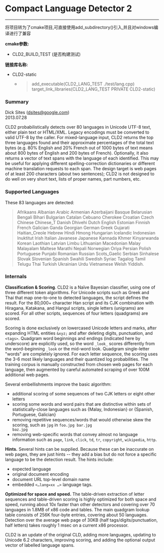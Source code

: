 # Compact Language Detector 2

---
将项目转为了cmake项目,可直接使用add_subdirectory()引入,并且对windows编译进行了兼容  

**cmake参数:**
- CLD2_BUILD_TEST (是否构建测试)

**链接库名称:**
- CLD2-static
  - > add_executable(CLD2_LANG_TEST ./test/lang.cpp)  
      target_link_libraries(CLD2_LANG_TEST PRIVATE CLD2-static)

### Summary
Dick Sites (dsites@google.com) <br>
2013.07.28 

CLD2 probabilistically detects over 80 languages in Unicode UTF-8 text, either plain text or HTML/XML. Legacy encodings must be converted to valid UTF-8 by the caller. For mixed-language input, CLD2 returns the top three languages found and their approximate percentages of the total text bytes (e.g. 80% English and 20% French out of 1000 bytes of text means about 800 bytes of English and 200 bytes of French). Optionally, it also returns a vector of text spans with the language of each identified. This may be useful for applying different spelling-correction dictionaries or different machine translation requests to each span. The design target is web pages of at least 200 characters (about two sentences); CLD2 is not designed to do well on very short text, lists of proper names, part numbers, etc.

### Supported Languages
These 83 languages are detected: 
>Afrikaans Albanian Arabic Armenian Azerbaijani Basque Belarusian Bengali Bihari Bulgarian Catalan Cebuano Cherokee Croatian Czech Chinese Chinese_T Danish Dhivehi Dutch English Estonian Finnish French Galician Ganda Georgian German Greek Gujarati Haitian_Creole Hebrew Hindi Hmong Hungarian Icelandic Indonesian Inuktitut Irish Italian Javanese Japanese Kannada Khmer Kinyarwanda Korean Laothian Latvian Limbu Lithuanian Macedonian Malay Malayalam Maltese Marathi Nepali Norwegian Oriya Persian Polish Portuguese Punjabi Romanian Russian Scots_Gaelic Serbian Sinhalese Slovak Slovenian Spanish Swahili Swedish Syriac Tagalog Tamil Telugu Thai Turkish Ukrainian Urdu Vietnamese Welsh Yiddish.

### Internals
__Classification &amp; Scoring__. CLD2 is a Naïve Bayesian classifier, using one of three different token algorithms. For Unicode scripts such as Greek and Thai that map one-to-one to detected languages, the script defines the result. For the 80,000+ character Han script and its CJK combination with Hiragana, Katakana, and Hangul scripts, single letters (unigrams) are scored. For all other scripts, sequences of four letters (quadgrams) are scored.

Scoring is done exclusively on lowercased Unicode letters and marks, after expanding HTML entities <code>&xyz;</code> and after deleting digits, punctuation, and <code>&lt;tags&gt;</code>. Quadgram word beginnings and endings (indicated here by underscore) are explicitly used, so the word <code>\_look\_</code> scores differently from the word-beginning <code>\_look</code> or the mid-word look. Quadgram single-letter "words" are completely ignored. For each letter sequence, the scoring uses the 3-6 most likely languages and their quantized log probabilities. The training corpus is manually constructed from chosen web pages for each language, then augmented by careful automated scraping of over 100M additional web pages.

Several embellishments improve the basic algorithm: 
- additional scoring of some sequences of two CJK letters or eight other letters
- scoring some words and word pairs that are distinctive within sets of statistically-close languages such as {Malay, Indonesian} or {Spanish, Portuguese, Galician}
- removing repetitive sequences/words that would otherwise skew the scoring, such as <code>jpg</code> in <code>foo.jpg bar.jpg baz.jpg</code>
- removing web-specific words that convey almost no language information such as <code>page</code>, <code>link</code>, <code>click</code>, <code>td</code>, <code>tr</code>, <code>copyright</code>, <code>wikipedia</code>, <code>http</code>.

__Hints.__ Several hints can be supplied. Because these can be inaccurate on web pages, they are just hints -- they add a bias but do not force a specific language to be the detection result. The hints include:
- expected language
- original document encoding
- document URL top-level domain name
- embedded <code><…lang=xx …></code> language tags.

__Optimized for space and speed.__ The table-driven extraction of letter sequences and table-driven scoring is highly optimized for both space and speed, running about 10x faster than other detectors and covering over 70 languages in 1.8MB of x86 code and tables. The main quadgram lookup table consists of 256K four-byte entries, covering about 50 languages. Detection over the average web page of 30KB (half tags/digits/punctuation, half letters) takes roughly 1 msec on a current x86 processor.

CLD2 is an update of the original CLD, adding more languages, updating to Unicode 6.2 characters, improving scoring, and adding the optional output vector of labelled language spans.
